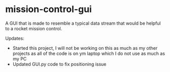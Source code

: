 # mission-control-gui
A GUI that is made to resemble a typical data stream that would be helpful to a rocket mission control.

Updates:
- Started this project, I will not be working on this as much as my other projects as all of the code is on ym laptop which I do not use as much as my PC
- Updated GUI.py code to fix positioning issue
